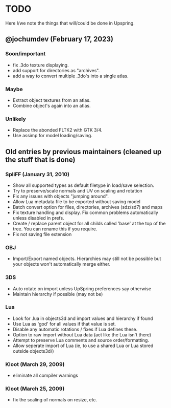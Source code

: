 # TODO

Here I/we note the things that will/could be done in Upspring.

## @jochumdev (February 17, 2023)

### Soon/important

- fix .3do texture displaying.
- add support for directories as "archives".
- add a way to convert multiple .3do's into a single atlas.

### Maybe

- Extract object textures from an atlas.
- Combine object's again into an atlas.

### Unlikely
- Replace the abonded FLTK2 with GTK 3/4.
- Use assimp for model loading/saving.


## Old entries by previous maintainers (cleaned up the stuff that is done)

### SpliFF (January 31, 2010)
- Show all supported types as default filetype in load/save selection.
- Try to preserve/scale normals and UV on scaling and rotation
- Fix any issues with objects "jumping around".
- Allow Lua metadata file to be exported without saving model
- Batch convert option for files, directories, archives (sdz/sd7) and maps
- Fix texture handling and display. Fix common problems automatically unless disabled in prefs.
- Create / replace parent object for all childs called 'base' at the top of the tree. You can rename this if you require.
- Fix not saving file extension

### OBJ
- Import/Export named objects. Hierarchies may still not be possible but your objects won't automatically merge either.

### 3DS
- Auto rotate on import unless UpSpring preferences say otherwise
- Maintain hierarchy if possible (may not be)

### Lua
* Look for <modelname>.lua in objects3d and import values and hierarchy if found
* Use Lua as 'god' for all values if that value is set.
* Disable any automatic rotations / fixes if Lua defines these.
* Option to raw import without Lua data (act like the Lua isn't there)
* Attempt to preserve Lua comments and source order/formatting.
* Allow seperate import of Lua (ie, to use a shared Lua or Lua stored outside objects3d/)


### Kloot (March 29, 2009)
- eliminate all compiler warnings

### Kloot (March 25, 2009)
- fix the scaling of normals on resize, etc.
